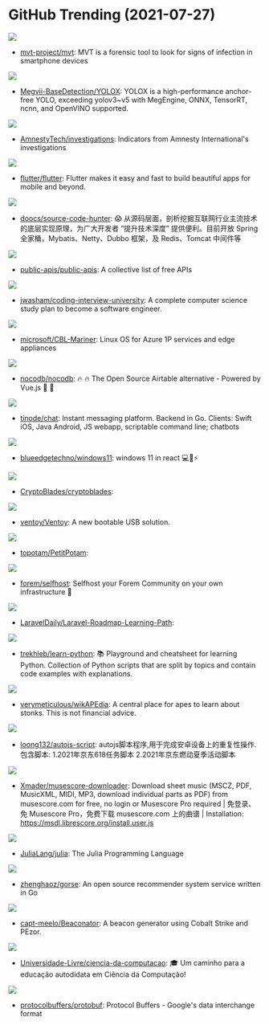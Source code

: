 # GitHub Trending (2021-07-27)

![](https://img.shields.io/badge/Python-New%20342-green?style=flat-square&logo=appveyor)
- [mvt-project/mvt](https://github.com/mvt-project/mvt): MVT is a forensic tool to look for signs of infection in smartphone devices

![](https://img.shields.io/badge/Python-New%20225-green?style=flat-square&logo=appveyor)
- [Megvii-BaseDetection/YOLOX](https://github.com/Megvii-BaseDetection/YOLOX): YOLOX is a high-performance anchor-free YOLO, exceeding yolov3~v5 with MegEngine, ONNX, TensorRT, ncnn, and OpenVINO supported.

![](https://img.shields.io/badge/Python-New%2067-green?style=flat-square&logo=appveyor)
- [AmnestyTech/investigations](https://github.com/AmnestyTech/investigations): Indicators from Amnesty International's investigations

![](https://img.shields.io/badge/Dart-New%20198-green?style=flat-square&logo=appveyor)
- [flutter/flutter](https://github.com/flutter/flutter): Flutter makes it easy and fast to build beautiful apps for mobile and beyond.

![](https://img.shields.io/badge/Java-New%20269-green?style=flat-square&logo=appveyor)
- [doocs/source-code-hunter](https://github.com/doocs/source-code-hunter): 😱 从源码层面，剖析挖掘互联网行业主流技术的底层实现原理，为广大开发者 “提升技术深度” 提供便利。目前开放 Spring 全家桶，Mybatis、Netty、Dubbo 框架，及 Redis、Tomcat 中间件等

![](https://img.shields.io/badge/Python-New%20536-green?style=flat-square&logo=appveyor)
- [public-apis/public-apis](https://github.com/public-apis/public-apis): A collective list of free APIs

![](https://img.shields.io/badge/none-New%20408-green?style=flat-square&logo=appveyor)
- [jwasham/coding-interview-university](https://github.com/jwasham/coding-interview-university): A complete computer science study plan to become a software engineer.

![](https://img.shields.io/badge/Go-New%2094-green?style=flat-square&logo=appveyor)
- [microsoft/CBL-Mariner](https://github.com/microsoft/CBL-Mariner): Linux OS for Azure 1P services and edge appliances

![](https://img.shields.io/badge/Vue-New%20192-green?style=flat-square&logo=appveyor)
- [nocodb/nocodb](https://github.com/nocodb/nocodb): 🔥 🔥 The Open Source Airtable alternative - Powered by Vue.js 🚀 🚀

![](https://img.shields.io/badge/Go-New%20167-green?style=flat-square&logo=appveyor)
- [tinode/chat](https://github.com/tinode/chat): Instant messaging platform. Backend in Go. Clients: Swift iOS, Java Android, JS webapp, scriptable command line; chatbots

![](https://img.shields.io/badge/CSS-New%20238-green?style=flat-square&logo=appveyor)
- [blueedgetechno/windows11](https://github.com/blueedgetechno/windows11): windows 11 in react 💻🌈⚡

![](https://img.shields.io/badge/Vue-New%2029-green?style=flat-square&logo=appveyor)
- [CryptoBlades/cryptoblades](https://github.com/CryptoBlades/cryptoblades): 

![](https://img.shields.io/badge/C-New%20219-green?style=flat-square&logo=appveyor)
- [ventoy/Ventoy](https://github.com/ventoy/Ventoy): A new bootable USB solution.

![](https://img.shields.io/badge/C-New%20106-green?style=flat-square&logo=appveyor)
- [topotam/PetitPotam](https://github.com/topotam/PetitPotam): 

![](https://img.shields.io/badge/Jinja-New%2050-green?style=flat-square&logo=appveyor)
- [forem/selfhost](https://github.com/forem/selfhost): Selfhost your Forem Community on your own infrastructure 🎉

![](https://img.shields.io/badge/none-New%20131-green?style=flat-square&logo=appveyor)
- [LaravelDaily/Laravel-Roadmap-Learning-Path](https://github.com/LaravelDaily/Laravel-Roadmap-Learning-Path): 

![](https://img.shields.io/badge/Python-New%20246-green?style=flat-square&logo=appveyor)
- [trekhleb/learn-python](https://github.com/trekhleb/learn-python): 📚 Playground and cheatsheet for learning Python. Collection of Python scripts that are split by topics and contain code examples with explanations.

![](https://img.shields.io/badge/none-New%2056-green?style=flat-square&logo=appveyor)
- [verymeticulous/wikAPEdia](https://github.com/verymeticulous/wikAPEdia): A central place for apes to learn about stonks. This is not financial advice.

![](https://img.shields.io/badge/JavaScript-New%2031-green?style=flat-square&logo=appveyor)
- [loong132/autojs-script](https://github.com/loong132/autojs-script): autojs脚本程序,用于完成安卓设备上的重复性操作.包含脚本: 1.2021年京东618任务脚本 2.2021年京东燃动夏季活动脚本

![](https://img.shields.io/badge/TypeScript-New%2056-green?style=flat-square&logo=appveyor)
- [Xmader/musescore-downloader](https://github.com/Xmader/musescore-downloader): Download sheet music (MSCZ, PDF, MusicXML, MIDI, MP3, download individual parts as PDF) from musescore.com for free, no login or Musescore Pro required | 免登录、免 Musescore Pro，免费下载 musescore.com 上的曲谱 | Installation: https://msdl.librescore.org/install.user.js

![](https://img.shields.io/badge/Julia-New%20172-green?style=flat-square&logo=appveyor)
- [JuliaLang/julia](https://github.com/JuliaLang/julia): The Julia Programming Language

![](https://img.shields.io/badge/Go-New%2099-green?style=flat-square&logo=appveyor)
- [zhenghaoz/gorse](https://github.com/zhenghaoz/gorse): An open source recommender system service written in Go

![](https://img.shields.io/badge/none-New%2035-green?style=flat-square&logo=appveyor)
- [capt-meelo/Beaconator](https://github.com/capt-meelo/Beaconator): A beacon generator using Cobalt Strike and PEzor.

![](https://img.shields.io/badge/none-New%2068-green?style=flat-square&logo=appveyor)
- [Universidade-Livre/ciencia-da-computacao](https://github.com/Universidade-Livre/ciencia-da-computacao): 🎓 Um caminho para a educação autodidata em Ciência da Computação!

![](https://img.shields.io/badge/C%2B%2B-New%2067-green?style=flat-square&logo=appveyor)
- [protocolbuffers/protobuf](https://github.com/protocolbuffers/protobuf): Protocol Buffers - Google's data interchange format

